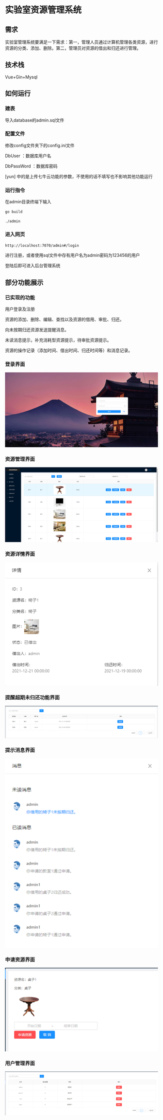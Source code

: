 # 实验室资源管理系统

## 需求
实验室管理系统要满足一下需求：第一，管理人员通过计算机管理各类资源，进行资源的分类、添加、删除。第二，管理员对资源的借出和归还进行管理。

## 技术栈

Vue+Gin+Mysql

## 如何运行

### 建表 

导入database的admin.sql文件

### 配置文件

修改config文件夹下的config.ini文件

DbUser ：数据库用户名

DbPassWord ：数据库密码

[yun] 中的是上传七牛云功能的参数，不使用的话不填写也不影响其他功能运行

### 运行指令
在admin目录终端下输入

`go build`

`./admin`

### 进入网页
`http://localhost:7070/admin#/login`

进行注册，或者使用sql文件中存有用户名为admin密码为123456的用户

登陆后即可进入后台管理系统

## 部分功能展示
### 已实现的功能
用户登录及注册

资源的添加、删除、编辑、查找以及资源的借用、审批、归还。

向未按期归还资源发送提醒消息。

未读消息提示，补充消耗型资源提示，待审批资源提示。

资源的操作记录（添加时间、借出时间、归还时间等）和消息记录。
### 登录界面
![](static/readmepng/1.png)
### 资源管理界面
![](static/readmepng/2.png)
### 资源详情界面
![](static/readmepng/3.png)
### 提醒超期未归还功能界面
![](static/readmepng/5.png)
### 提示消息界面
![](static/readmepng/4.png)
### 申请资源界面
![](static/readmepng/6.png)
### 用户管理界面
![](static/readmepng/7.png)
